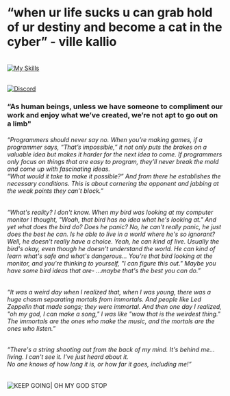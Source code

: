 # “when ur life sucks u can grab hold of ur destiny and become a cat in the cyber” - ville kallio

<br/>[![My Skills](https://skillicons.dev/icons?i=blender,unity,cs,dotnet,html,css,lua,py,vscode)](https://skillicons.dev)<br/><br/>

[![Discord](https://skillicons.dev/icons?i=discord)](https://discordapp.com/users/280220075385159690)<br/>

### “As human beings, unless we have someone to compliment our work and enjoy what we’ve created, we’re not apt to go out on a limb"

###### “Programmers should never say no. When you’re making games, if a programmer says, “That’s impossible,” it not only puts the brakes on a valuable idea but makes it harder for the next idea to come. If programmers only focus on things that are easy to program, they’ll never break the mold and come up with fascinating ideas.<br/>“What would it take to make it possible?” And from there he establishes the necessary conditions. This is about cornering the opponent and jabbing at the weak points they can’t block.”

###### “What's reality? I don't know. When my bird was looking at my computer monitor I thought, "Woah, that bird has no idea what he's looking at." And yet what does the bird do? Does he panic? No, he can't really panic, he just does the best he can. Is he able to live in a world where he's so ignorant? Well, he doesn't really have a choice. Yeah, he can kind of live. Usually the bird's okay, even though he doesn't understand the world. He can kind of learn what's safe and what's dangerous... You're that bird looking at the monitor, and you're thinking to yourself, "I can figure this out." Maybe you have some bird ideas that are- ...maybe that's the best you can do.”

###### “It was a weird day when I realized that, when I was young, there was a huge chasm separating mortals from immortals. And people like Led Zeppelin that made songs; they were immortal. And then one day I realized, "oh my god, I can make a song," I was like "wow that is the weirdest thing." The immortals are the ones who make the music, and the mortals are the ones who listen.”

###### “There's a string shooting out from the back of my mind. It's behind me... living. I can't see it. I've just heard about it. <br/>No one knows of how long it is, or how far it goes, including me!”

![KEEP GOING| OH MY GOD STOP](https://i.imgur.com/akZEO26.png)
